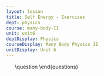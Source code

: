 ```yaml
---
layout: lesson
title: Self Energy - Exercises
dept: physics
course: many-body-II
unit: unit6
deptDisplay: Physics
courseDisplay: Many Body Physics II
unitDisplay: Unit 6
---
```

<ol>
\question
\end{questions}

